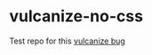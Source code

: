 vulcanize-no-css
================
Test repo for this [vulcanize bug](https://github.com/Polymer/vulcanize/issues/93)
